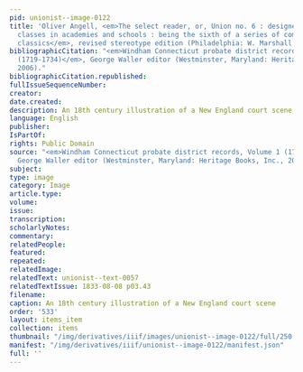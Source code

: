 ```yaml
---
pid: unionist--image-0122
title: 'Oliver Angell, <em>The select reader, or, Union no. 6 : designed for the higher
  classes in academies and schools : being the sixth of a series of common-school
  classics</em>, revised stereotype edition (Philadelphia: W. Marshall and Co., 1836)'
bibliographicCitation: "<em>Windham Connecticut probate district records, Volume 1
  (1719-1734)</em>, George Waller editor (Westminster, Maryland: Heritage Books, Inc.,
  2006)."
bibliographicCitation.republished: 
fullIssueSequenceNumber: 
creator: 
date.created: 
description: An 18th century illustration of a New England court scene
language: English
publisher: 
IsPartOf: 
rights: Public Domain
source: "<em>Windham Connecticut probate district records, Volume 1 (1719-1734)</em>,
  George Waller editor (Westminster, Maryland: Heritage Books, Inc., 2006)."
subject: 
type: image
category: Image
article.type: 
volume: 
issue: 
transcription: 
scholarlyNotes: 
commentary: 
relatedPeople: 
featured: 
repeated: 
relatedImage: 
relatedText: unionist--text-0057
relatedTextIssue: 1833-08-08 p03.43
filename: 
caption: An 18th century illustration of a New England court scene
order: '533'
layout: items_item
collection: items
thumbnail: "/img/derivatives/iiif/images/unionist--image-0122/full/250,/0/default.jpg"
manifest: "/img/derivatives/iiif/unionist--image-0122/manifest.json"
full: ''
---
```

